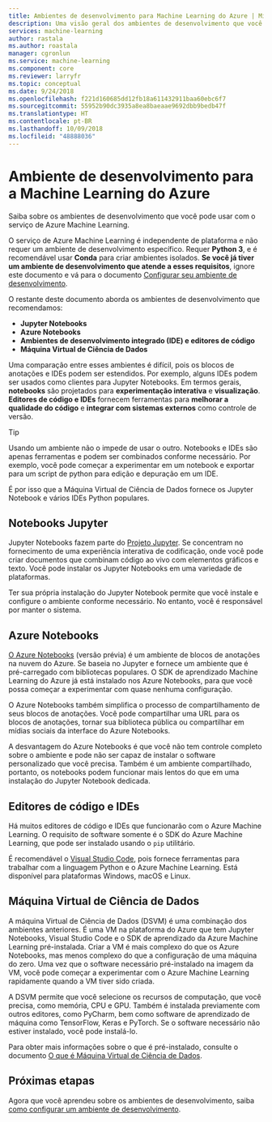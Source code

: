 ```yaml
---
title: Ambientes de desenvolvimento para Machine Learning do Azure | Microsoft Docs
description: Uma visão geral dos ambientes de desenvolvimento que você pode usar com o serviço de Azure Machine Learning. O Python 3 é o único requisito para o seu ambiente de desenvolvimento, mas é recomendável usar também os ambientes do Conda. Para o desenvolvimento de ferramentas, é recomendável Jupyter Notebooks, Azure Notebooks e editores IDE/código.
services: machine-learning
author: rastala
ms.author: roastala
manager: cgronlun
ms.service: machine-learning
ms.component: core
ms.reviewer: larryfr
ms.topic: conceptual
ms.date: 9/24/2018
ms.openlocfilehash: f221d160685dd12fb18a611432911baa60ebc6f7
ms.sourcegitcommit: 55952b90dc3935a8ea8baeaae9692dbb9bedb47f
ms.translationtype: HT
ms.contentlocale: pt-BR
ms.lasthandoff: 10/09/2018
ms.locfileid: "48888036"
---
```

# <a name="development-environment-for-azure-machine-learning"></a>Ambiente de desenvolvimento para a Machine Learning do Azure 

Saiba sobre os ambientes de desenvolvimento que você pode usar com o serviço de Azure Machine Learning. 

O serviço de Azure Machine Learning é independente de plataforma e não requer um ambiente de desenvolvimento específico. Requer __Python 3__, e é recomendável usar __Conda__ para criar ambientes isolados. __Se você já tiver um ambiente de desenvolvimento que atende a esses requisitos__, ignore este documento e vá para o documento [Configurar seu ambiente de desenvolvimento](how-to-configure-environment.md).

O restante deste documento aborda os ambientes de desenvolvimento que recomendamos:

* __Jupyter Notebooks__
* __Azure Notebooks__
* __Ambientes de desenvolvimento integrado (IDE) e editores de código__
* __Máquina Virtual de Ciência de Dados__

Uma comparação entre esses ambientes é difícil, pois os blocos de anotações e IDEs podem ser estendidos. Por exemplo, alguns IDEs podem ser usados como clientes para Jupyter Notebooks. Em termos gerais, __notebooks__ são projetados para __experimentação interativa__ e __visualização__. __Editores de código e IDEs__ fornecem ferramentas para __melhorar a qualidade do código__ e __integrar com sistemas externos__ como controle de versão.

> [!TIP]
> Usando um ambiente não o impede de usar o outro. Notebooks e IDEs são apenas ferramentas e podem ser combinados conforme necessário. Por exemplo, você pode começar a experimentar em um notebook e exportar para um script de python para edição e depuração em um IDE.
>
> É por isso que a Máquina Virtual de Ciência de Dados fornece os Jupyter Notebook e vários IDEs Python populares.

## <a name="jupyter-notebooks"></a>Notebooks Jupyter

Jupyter Notebooks fazem parte do [Projeto Jupyter](https://jupyter.org/). Se concentram no fornecimento de uma experiência interativa de codificação, onde você pode criar documentos que combinam código ao vivo com elementos gráficos e texto. Você pode instalar os Jupyter Notebooks em uma variedade de plataformas.

Ter sua própria instalação do Jupyter Notebook permite que você instale e configure o ambiente conforme necessário. No entanto, você é responsável por manter o sistema.

## <a name="azure-notebooks"></a>Azure Notebooks

[O Azure Notebooks](https://notebooks.azure.com) (versão prévia) é um ambiente de blocos de anotações na nuvem do Azure. Se baseia no Jupyter e fornece um ambiente que é pré-carregado com bibliotecas populares. O SDK de aprendizado Machine Learning do Azure já está instalado nos Azure Notebooks, para que você possa começar a experimentar com quase nenhuma configuração.

O Azure Notebooks também simplifica o processo de compartilhamento de seus blocos de anotações. Você pode compartilhar uma URL para os blocos de anotações, tornar sua biblioteca pública ou compartilhar em mídias sociais da interface do Azure Notebooks.

A desvantagem do Azure Notebooks é que você não tem controle completo sobre o ambiente e pode não ser capaz de instalar o software personalizado que você precisa. Também é um ambiente compartilhado, portanto, os notebooks podem funcionar mais lentos do que em uma instalação do Jupyter Notebook dedicada.

## <a name="ides-and-code-editors"></a>Editores de código e IDEs

Há muitos editores de código e IDEs que funcionarão com o Azure Machine Learning. O requisito de software somente é o SDK do Azure Machine Learning, que pode ser instalado usando o `pip` utilitário.

É recomendável o [Visual Studio Code](https://code.visualstudio.com/), pois fornece ferramentas para trabalhar com a linguagem Python e o Azure Machine Learning. Está disponível para plataformas Windows, macOS e Linux.

## <a name="data-science-virtual-machine"></a>Máquina Virtual de Ciência de Dados

A máquina Virtual de Ciência de Dados (DSVM) é uma combinação dos ambientes anteriores. É uma VM na plataforma do Azure que tem Jupyter Notebooks, Visual Studio Code e o SDK de aprendizado da Azure Machine Learning pré-instalada. Criar a VM é mais complexo do que os Azure Notebooks, mas menos complexo do que a configuração de uma máquina do zero. Uma vez que o software necessário pré-instalado na imagem da VM, você pode começar a experimentar com o Azure Machine Learning rapidamente quando a VM tiver sido criada.

A DSVM permite que você selecione os recursos de computação, que você precisa, como memória, CPU e GPU. Também é instalada previamente com outros editores, como PyCharm, bem como software de aprendizado de máquina como TensorFlow, Keras e PyTorch. Se o software necessário não estiver instalado, você pode instalá-lo.

Para obter mais informações sobre o que é pré-instalado, consulte o documento [O que é Máquina Virtual de Ciência de Dados](../data-science-virtual-machine/overview.md).

## <a name="next-steps"></a>Próximas etapas

Agora que você aprendeu sobre os ambientes de desenvolvimento, saiba [como configurar um ambiente de desenvolvimento](how-to-configure-environment.md).

